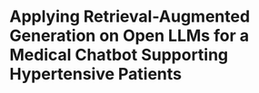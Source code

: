 # Applying Retrieval-Augmented Generation on Open LLMs for a Medical Chatbot Supporting Hypertensive Patients
